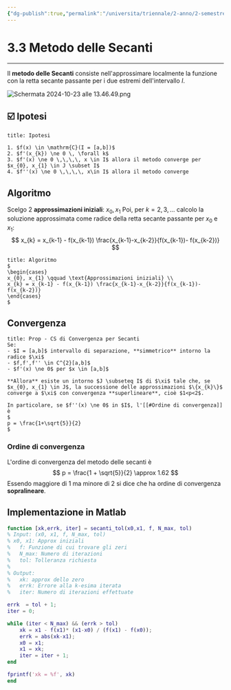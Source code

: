 ```yaml
---
{"dg-publish":true,"permalink":"/universita/triennale/2-anno/2-semestre/analisi-numerica/appunti/03-3-il-metodo-delle-secanti/"}
---
```


# 3.3 Metodo delle Secanti
___

Il **metodo delle Secanti** consiste nell'approssimare localmente la funzione con la retta secante passante per i due estremi dell'intervallo $I$.

![Schermata 2024-10-23 alle 13.46.49.png](/img/user/Schermata%202024-10-23%20alle%2013.46.49.png)


## ☑️ Ipotesi

```ad-tip
title: Ipotesi 

1. $f(x) \in \mathrm{C}(I = [a,b])$
2. $f'(x_{k}) \ne 0 \, \forall k$
3. $f'(x) \ne 0 \,\,\,\, x \in I$ allora il metodo converge per $x_{0}, x_{1} \in J \subset I$
4. $f''(x) \ne 0 \,\,\,\, x\in I$ allora il metodo converge
```

## Algoritmo

Scelgo 2 **approssimazioni iniziali**: $x_{0}, x_{1}$
Poi, per $k = 2,3,...$ calcolo la soluzione approssimata come radice della retta secante passante per $x_{0}$ e $x_{1}$:
$$
x_{k} = x_{k-1} - f(x_{k-1}) \frac{x_{k-1}-x_{k-2}}{f(x_{k-1})- f(x_{k-2})}
$$

```ad-important
title: Algoritmo
$
\begin{cases}
x_{0}, x_{1} \qquad \text{Approssimazioni iniziali} \\
x_{k} = x_{k-1} - f(x_{k-1}) \frac{x_{k-1}-x_{k-2}}{f(x_{k-1})- f(x_{k-2})}
\end{cases}
$
```

## Convergenza

```ad-Teo
title: Prop - CS di Convergenza per Secanti
Se:
- $I = [a,b]$ intervallo di separazione, **simmetrico** intorno la radice $\xi$
- $f,f',f'' \in C^{2}[a,b]$
- $f'(x) \ne 0$ per $x \in [a,b]$

**Allora** esiste un intorno $J \subseteq I$ di $\xi$ tale che, se $x_{0}, x_{1} \in J$, la successione delle approssimazioni $\{x_{k}\}$ converge a $\xi$ con convergenza **superlineare**, cioè $1<p<2$.

In particolare, se $f''(x) \ne 0$ in $I$, l'[[#Ordine di convergenza]] è 
$
p = \frac{1+\sqrt{5}}{2}
$
```


### Ordine di convergenza

L'ordine di convergenza del metodo delle secanti è
$$
p = \frac{1 + \sqrt{5}}{2} \approx 1.62
$$
Essendo maggiore di 1 ma minore di 2 si dice che ha ordine di convergenza **sopralineare**.

## Implementazione in Matlab

```matlab
function [xk,errk, iter] = secanti_tol(x0,x1, f, N_max, tol)
% Input: (x0, x1, f, N_max, tol)
% x0, x1: Approx iniziali
%   f: Funzione di cui trovare gli zeri
%   N_max: Numero di iterazioni
%   tol: Tolleranza richiesta
%
% Output:
%   xk: approx dello zero
%   errk: Errore alla k-esima iterata
%   iter: Numero di iterazioni effettuate

errk  = tol + 1;
iter = 0;

while (iter < N_max) && (errk > tol)
    xk = x1 - f(x1)* (x1-x0) / (f(x1) - f(x0));
    errk = abs(xk-x1);
    x0 = x1;
    x1 = xk;
    iter = iter + 1;
end

fprintf('xk = %f', xk)
end


```


